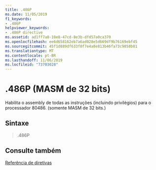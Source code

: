 ```yaml
---
title: .486P
ms.date: 11/05/2019
f1_keywords:
- .486P
helpviewer_keywords:
- .486P directive
ms.assetid: ad1ff7a8-18e8-47cd-8e3b-dfd57a0ca370
ms.openlocfilehash: ee6d658162eb7a6ad028e5d669df9b76169ebf45
ms.sourcegitcommit: 45f1d889df633f0f7e4a8e813b46fa73c9858b81
ms.translationtype: MT
ms.contentlocale: pt-BR
ms.lasthandoff: 11/06/2019
ms.locfileid: "73703028"
---
```

# <a name="486p-32-bit-masm"></a>.486P (MASM de 32 bits)

Habilita o assembly de todas as instruções (incluindo privilégios) para o processador 80486. (somente MASM de 32 bits.)

## <a name="syntax"></a>Sintaxe

> .486P

## <a name="see-also"></a>Consulte também

[Referência de diretivas](../../assembler/masm/directives-reference.md)<br/>